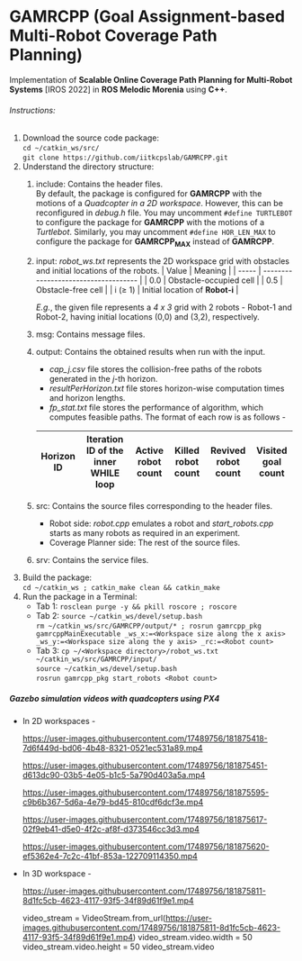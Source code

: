 # GAMRCPP (Goal Assignment-based Multi-Robot Coverage Path Planning)
Implementation of **Scalable Online Coverage Path Planning for Multi-Robot Systems** [IROS 2022] in **ROS Melodic Morenia** using **C++**.

###### Instructions:

1.  Download the source code package:<br/> 
    `cd ~/catkin_ws/src/`<br/> 
    `git clone https://github.com/iitkcpslab/GAMRCPP.git`
2.  Understand the directory structure:<br/> 
    1.  include: Contains the header files.<br/> 
        By default, the package is configured for **GAMRCPP** with the motions of a *Quadcopter in a 2D workspace*. However, this can be reconfigured in *debug.h* file. You may uncomment `#define TURTLEBOT` to configure the package for **GAMRCPP** with the motions of a *Turtlebot*. Similarly, you may uncomment `#define HOR_LEN_MAX` to configure the package for **GAMRCPP<sub>MAX</sub>** instead of **GAMRCPP**. 
    2.  input: *robot_ws.txt* represents the 2D workspace grid with obstacles and initial locations of the robots. 
         | Value      | Meaning                              |
         | -----      | ------------------------------------ |
         | 0.0        | Obstacle-occupied cell               |
         | 0.5        | Obstacle-free cell                   |
         | i (&ge; 1) | Initial location of **Robot-i**      |

        *E.g.*, the given file represents a *4 x 3* grid with 2 robots - Robot-1 and Robot-2, having initial locations (0,0) and (3,2), respectively. 
    3.  msg: Contains message files. 
    4.  output: Contains the obtained results when run with the input. 
        * *cap_j.csv* file stores the collision-free paths of the robots generated in the *j*-th horizon. 
        * *resultPerHorizon.txt* file stores horizon-wise computation times and horizon lengths. 
        * *fp_stat.txt* file stores the performance of algorithm, which computes feasible paths. The format of each row is as follows -

        | Horizon ID | Iteration ID of the inner WHILE loop | Active robot count | Killed robot count | Revived robot count | Visited goal count |
        | ---------- | ------------------------------------ | ------------------ | ------------------ | ------------------- | ------------------ |
    5.  src: Contains the source files corresponding to the header files. 
        * Robot side: *robot.cpp* emulates a robot and *start_robots.cpp* starts as many robots as required in an experiment. 
        * Coverage Planner side: The rest of the source files. 
    6.  srv: Contains the service files. 
3.  Build the package:<br/> 
    `cd ~/catkin_ws ; catkin_make clean && catkin_make`
4.  Run the package in a Terminal:
    -   Tab 1:
        `rosclean purge -y && pkill roscore ; roscore`
    -   Tab 2:
        `source ~/catkin_ws/devel/setup.bash`<br/> 
        `rm ~/catkin_ws/src/GAMRCPP/output/* ; rosrun gamrcpp_pkg gamrcppMainExecutable _ws_x:=<Workspace size along the x axis> _ws_y:=<Workspace size along the y axis> _rc:=<Robot count>`
    -   Tab 3:
        `cp ~/<Workspace directory>/robot_ws.txt ~/catkin_ws/src/GAMRCPP/input/`<br/> 
        `source ~/catkin_ws/devel/setup.bash`<br/> 
        `rosrun gamrcpp_pkg start_robots <Robot count>`

##### Gazebo simulation videos with quadcopters using PX4
*   In 2D workspaces -

    https://user-images.githubusercontent.com/17489756/181875418-7d6f449d-bd06-4b48-8321-0521ec531a89.mp4

    https://user-images.githubusercontent.com/17489756/181875451-d613dc90-03b5-4e05-b1c5-5a790d403a5a.mp4

    https://user-images.githubusercontent.com/17489756/181875595-c9b6b367-5d6a-4e79-bd45-810cdf6dcf3e.mp4

    https://user-images.githubusercontent.com/17489756/181875617-02f9eb41-d5e0-4f2c-af8f-d373546cc3d3.mp4

    https://user-images.githubusercontent.com/17489756/181875620-ef5362e4-7c2c-41bf-853a-122709114350.mp4

*   In 3D workspace -

    https://user-images.githubusercontent.com/17489756/181875811-8d1fc5cb-4623-4117-93f5-34f89d61f9e1.mp4
    
    video_stream = VideoStream.from_url(https://user-images.githubusercontent.com/17489756/181875811-8d1fc5cb-4623-4117-93f5-34f89d61f9e1.mp4)
    video_stream.video.width = 50
    video_stream.video.height = 50
    video_stream.video
